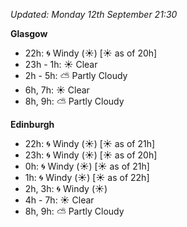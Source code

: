 *Updated: Monday 12th September 21:30*

**Glasgow**

* 22h: :cyclone: Windy (:sunny:) [:sunny: as of 20h]
* 23h - 1h: :sunny: Clear
* 2h - 5h: :partly_sunny: Partly Cloudy
* 6h, 7h: :sunny: Clear
* 8h, 9h: :partly_sunny: Partly Cloudy

**Edinburgh**

* 22h: :cyclone: Windy (:sunny:) [:sunny: as of 21h]
* 23h: :cyclone: Windy (:sunny:) [:sunny: as of 20h]
* 0h: :cyclone: Windy (:sunny:) [:sunny: as of 21h]
* 1h: :cyclone: Windy (:sunny:) [:sunny: as of 22h]
* 2h, 3h: :cyclone: Windy (:sunny:)
* 4h - 7h: :sunny: Clear
* 8h, 9h: :partly_sunny: Partly Cloudy
